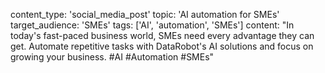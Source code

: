 content_type: 'social_media_post'
topic: 'AI automation for SMEs'
target_audience: 'SMEs'
tags: ['AI', 'automation', 'SMEs']
content: "In today's fast-paced business world, SMEs need every advantage they can get. Automate repetitive tasks with DataRobot's AI solutions and focus on growing your business. #AI #Automation #SMEs"